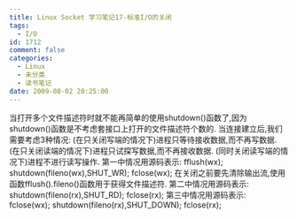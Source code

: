 ```yaml
---
title: Linux Socket 学习笔记17-标准I/O的关闭
tags:
  - I/O
id: 1712
comment: false
categories:
  - Linux
  - 未分类
  - 读书笔记
date: 2009-08-02 20:25:00
---
```


当打开多个文件描述符时就不能再简单的使用shutdown()函数了,因为shutdown()函数是不考虑套接口上打开的文件描述符个数的.
当连接建立后,我们需要考虑3种情况:
(在只关闭写端的情况下)进程只等待接收数据,而不再写数据.
(在只关闭读端的情况下)进程只试探写数据,而不再接收数据.
(同时关闭读写端的情况下)进程不进行读写操作.
第一中情况用源码表示:
fflush(wx);
shutdown(fileno(wx),SHUT_WR);
fclose(wx);
在关闭之前要先清除输出流,使用函数fflush().fileno()函数用于获得文件描述符.
第二中情况用源码表示:
shutdown(fileno(rx),SHUT_RD);
fclose(rx);
第三中情况用源码表示:
fclose(wx);
shutdown(fileno(rx),SHUT_DOWN);
fclose(rx);